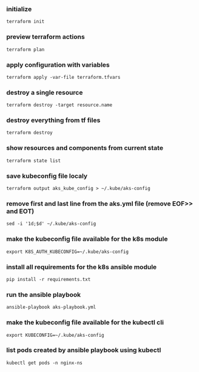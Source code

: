 ### initialize

    terraform init

### preview terraform actions

    terraform plan

### apply configuration with variables

    terraform apply -var-file terraform.tfvars

### destroy a single resource

    terraform destroy -target resource.name

### destroy everything from tf files

    terraform destroy

### show resources and components from current state

    terraform state list
      
### save kubeconfig file localy  
    
    terraform output aks_kube_config > ~/.kube/aks-config

### remove first and last line from the aks.yml file (remove EOF>> and  EOT) 
    
    sed -i '1d;$d' ~/.kube/aks-config

### make the kubeconfig file available for the k8s module 

    export K8S_AUTH_KUBECONFIG=~/.kube/aks-config

### install all requirements for the k8s ansible module 

    pip install -r requirements.txt

### run the ansible playbook 

    ansible-playbook aks-playbook.yml

### make the kubeconfig file available for the kubectl cli 

    export KUBECONFIG=~/.kube/aks-config

### list pods created by ansible playbook using kubectl 

    kubectl get pods -n nginx-ns


    

